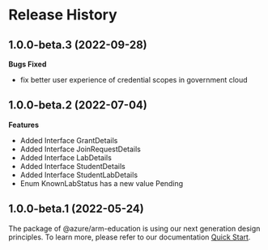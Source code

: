 # Release History

## 1.0.0-beta.3 (2022-09-28)

**Bugs Fixed**

  -  fix better user experience of credential scopes in government cloud

## 1.0.0-beta.2 (2022-07-04)
    
**Features**

  - Added Interface GrantDetails
  - Added Interface JoinRequestDetails
  - Added Interface LabDetails
  - Added Interface StudentDetails
  - Added Interface StudentLabDetails
  - Enum KnownLabStatus has a new value Pending
    
    
## 1.0.0-beta.1 (2022-05-24)

The package of @azure/arm-education is using our next generation design principles. To learn more, please refer to our documentation [Quick Start](https://aka.ms/js-track2-quickstart).
